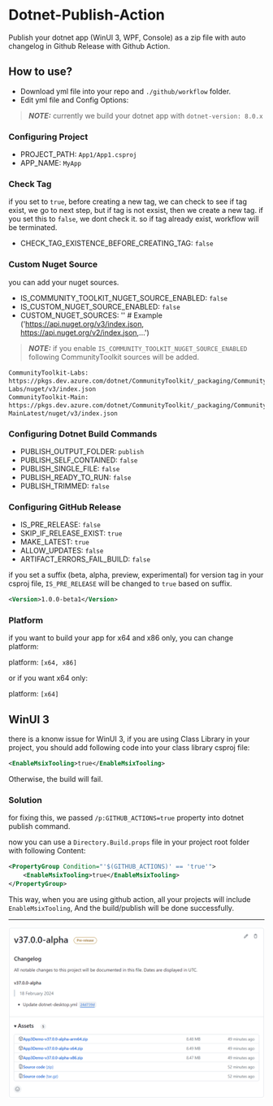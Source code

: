 # Dotnet-Publish-Action
Publish your dotnet app (WinUI 3, WPF, Console) as a zip file with auto changelog in Github Release with Github Action.

## How to use?
- Download yml file into your repo and `./github/workflow` folder.
- Edit yml file and Config Options:

> **_NOTE:_**  currently we build your dotnet app with `dotnet-version: 8.0.x`

### Configuring Project
- PROJECT_PATH: `App1/App1.csproj`
- APP_NAME: `MyApp`

### Check Tag
if you set to `true`, before creating a new tag, we can check to see if tag exist, we go to next step, but if tag is not exsist, then we create a new tag.
if you set this to `false`, we dont check it. so if tag already exist, workflow will be terminated.

- CHECK_TAG_EXISTENCE_BEFORE_CREATING_TAG: `false`


### Custom Nuget Source
you can add your nuget sources.

- IS_COMMUNITY_TOOLKIT_NUGET_SOURCE_ENABLED: `false`
- IS_CUSTOM_NUGET_SOURCE_ENABLED: `false`
- CUSTOM_NUGET_SOURCES: '' # Example ('https://api.nuget.org/v3/index.json, https://api.nuget.org/v2/index.json,...')

> **_NOTE:_**  if you enable `IS_COMMUNITY_TOOLKIT_NUGET_SOURCE_ENABLED` following CommunityToolkit sources will be added.

```
CommunityToolkit-Labs: https://pkgs.dev.azure.com/dotnet/CommunityToolkit/_packaging/CommunityToolkit-Labs/nuget/v3/index.json
CommunityToolkit-Main: https://pkgs.dev.azure.com/dotnet/CommunityToolkit/_packaging/CommunityToolkit-MainLatest/nuget/v3/index.json
```   

### Configuring Dotnet Build Commands
- PUBLISH_OUTPUT_FOLDER: `publish`
- PUBLISH_SELF_CONTAINED: `false`
- PUBLISH_SINGLE_FILE: `false`
- PUBLISH_READY_TO_RUN: `false`
- PUBLISH_TRIMMED: `false`

### Configuring GitHub Release
- IS_PRE_RELEASE: `false`
- SKIP_IF_RELEASE_EXIST: `true`
- MAKE_LATEST: `true`
- ALLOW_UPDATES: `false`
- ARTIFACT_ERRORS_FAIL_BUILD: `false`

if you set a suffix (beta, alpha, preview, experimental) for version tag in your csproj file, `IS_PRE_RELEASE` will be changed to `true` based on suffix.

```xml
<Version>1.0.0-beta1</Version>
```

### Platform
if you want to build your app for x64 and x86 only, you can change platform:

platform: `[x64, x86]`

or if you want x64 only:

platform: `[x64]`

## WinUI 3
there is a knonw issue for WinUI 3, if you are using Class Library in your project, you should add following code into your class library csproj file:

```xml
<EnableMsixTooling>true</EnableMsixTooling>
```

Otherwise, the build will fail.

### Solution
for fixing this, we passed `/p:GITHUB_ACTIONS=true` property into dotnet publish command.

now you can use a `Directory.Build.props` file in your project root folder with following Content:

```xml
<PropertyGroup Condition="'$(GITHUB_ACTIONS)' == 'true'">
    <EnableMsixTooling>true</EnableMsixTooling>
</PropertyGroup>
```

This way, when you are using github action, all your projects will include `EnableMsixTooling`, And the build/publish will be done successfully.

---
![Preview](Preview.png)
